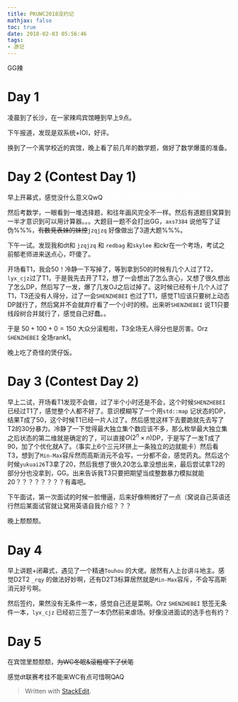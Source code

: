 ```yaml
---
title: PKUWC2018没约记
mathjax: false
toc: true
date: 2018-02-03 05:56:46
tags:
- 游记
---
```

GG辣

<!-- more -->

# Day 1

凌晨到了长沙，在一家辣鸡宾馆睡到早上9点。

下午报道，发现是双系统+IOI，好评。

换到了一个离学校近的宾馆，晚上看了前几年的数学题，做好了数学爆蛋的准备。

# Day 2 (Contest Day 1)

早上开幕式，感觉没什么意义QwQ<span style="color:#ffffff;">（据说晓犇来了开幕式然而dt不知道</span>

然后考数学，一眼看到一堆选择题，和往年画风完全不一样。然后有道题目窝算到一半才意识到可以用计算器。。。大题目一题不会打出GG，`axs7384` 说他写了证伪%%%，<s>有数竞表妹的妹控</s>`jzqjzq` 好像做出了3道大题%%%。

下午一试。发现我和dt和 `jzqjzq` 和 `redbag` 和`skylee` 和ckr在一个考场，考试之前郁老师进来送点心，吓傻了。

开场看T1，我会$50$！冷静一下写掉了，等到拿到$50$的时候有几个人过了T2，`lyx_cjz`过了T1，于是我先去开了T2，想了一会想出了怎么贪心，又想了很久想出了怎么DP，然后写了一发，爆了几发OJ之后过掉了。这时候已经有十几个人过了T1，T3还没有人得分，过了一会`SHENZHEBEI` 也过了T1，感觉T1应该只要树上动态DP就行了，然后窝并不会就弃疗看了一个小时的榜。出来听`SHENZHEBEI` 说T1只要线段树合并就行了，感觉自己好蠢。。

于是 $50+100+0=150$ 大众分滚粗啦，T3全场无人得分也是厉害。Orz `SHENZHEBEI` 全场rank1。

晚上吃了奇怪的煲仔饭。

# Day 3 (Contest Day 2)

早上二试，开场看T1发现不会做，过了半个小时还是不会，这个时候`SHENZHEBEI`已经过T1了，感觉整个人都不好了。意识模糊写了一个用`std::map` 记状态的DP，结果T成了$50$，这个时候T1已经一片人过了。然后感觉这样下去要跪就先去写了T2的$30$分暴力。冷静了一下觉得最大独立集个数应该不多，那么枚举最大独立集之后状态的第二维就是确定的了，可以直接$O(2^n \times n)$DP，于是写了一发T成了$90$，加了个优化就A了。（事实上$6$个三元环拼上一条独立的边就能卡）然后看T3，想到了`Min-Max`容斥然而高斯消元不会写，一分都不会，感觉药丸。然后这个时候`yukuai26`T3拿了$20$，然后我想了很久$20$怎么拿没想出来，最后尝试拿T2的部分分也没拿到，GG。出来告诉我T3只要把期望当成整数暴力模拟就能$20$？？？？？？？？有毒吧。

下午面试，第一次面试的时候一脸懵逼，后来好像稍微好了一点（窝说自己英语还行然后某面试官就让窝用英语自我介绍？？？

晚上颓颓颓。
# Day 4

早上讲题+闭幕式，遇见了一个精通`Touhou` 的大佬。居然有人上台讲斗地主。感觉D2T2 `_rqy` 的做法好妙啊，还有D2T3标算居然就是`Min-Max`容斥，不会写高斯消元好亏啊。

然后签约，果然没有无条件一本，感觉自己还是菜啊。Orz `SHENZHEBEI` 怒签无条件一本，`lyx_cjz` 已经初三签了一本仍然前来虐场。好像没进面试的选手也有约？

# Day 5

在宾馆里颓颓颓，<s>为WC冬眠&滚粗埋下了伏笔</s>

感觉dt联赛考挂不能来WC有点可惜啊QAQ

> Written with [StackEdit](https://stackedit.io/).